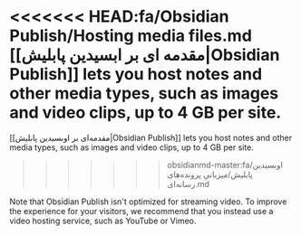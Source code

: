 <<<<<<< HEAD:fa/Obsidian Publish/Hosting media files.md
[[مقدمه ای بر ابسیدین پابلیش|Obsidian Publish]] lets you host notes and other media types, such as images and video clips, up to 4 GB per site.
=======
[[مقدمه‌ای بر اوبسیدین پابلیش|Obsidian Publish]] lets you host notes and other media types, such as images and video clips, up to 4 GB per site.
>>>>>>> obsidianmd-master:fa/اوبسیدین پابلیش/میزبانیِ پرونده‌های رسانه‌ای.md

Note that Obsidian Publish isn't optimized for streaming video. To improve the experience for your visitors, we recommend that you instead use a video hosting service, such as YouTube or Vimeo.
